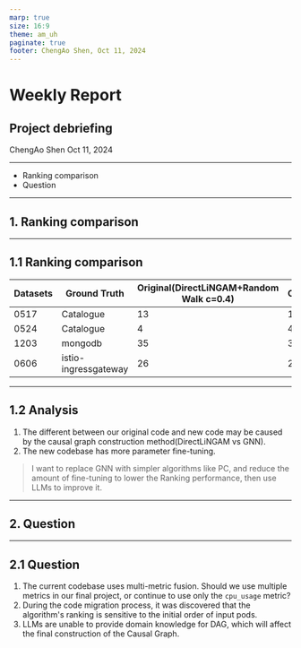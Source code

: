 ```yaml
---
marp: true
size: 16:9
theme: am_uh
paginate: true
footer: ChengAo Shen, Oct 11, 2024
---
```


<!-- _class: cover_e -->
<!-- _header: ![UH_logo](https://raw.githubusercontent.com/ChengAoShen/Image-Hosting/main/images/UH_logo.png) -->
<!-- _footer: ![UH_brand](https://raw.githubusercontent.com/ChengAoShen/Image-Hosting/main/images/UH_brand.png) -->
<!-- _paginate: "" -->

# Weekly Report

## Project debriefing

ChengAo Shen
Oct 11, 2024

---

<!-- _class: toc_b -->
<!-- _header: <br>CONTENTS<br>![UH_logo](https://raw.githubusercontent.com/ChengAoShen/Image-Hosting/main/images/UH_logo.png)-->
<!-- _footer: "" -->
<!-- _paginate: "" -->

- Ranking comparison
- Question

---

<!-- _class: trans -->
<!-- _footer: "" -->
<!-- _paginate: "" -->
## 1. Ranking comparison

---
## 1.1 Ranking comparison

<!-- _class: navbar-->
<!-- _header: \ ***Report*** **Ranking comparison**  *Question* -->
| Datasets | Ground Truth         | Original(DirectLiNGAM+Random Walk c=0.4) | Original+LLMs | Original+LLMs+Log | New Codebase |
| -------- | -------------------- | ---------------------------------------- | ------------- | :---------------: | :-----------: |
| 0517     | Catalogue            | 13                                       | 12            |        12         |       1       |
| 0524     | Catalogue            | 4                                        | 4             |         4         |       1       |
| 1203     | mongodb              | 35                                       | 32            |        31         |       1       |
| 0606     | istio-ingressgateway | 26                                       | 25            |        26         |       1       |

---
<!-- _class: navbar-->
<!-- _header: \ ***Report*** **Ranking comparison**  *Question* -->
## 1.2 Analysis

1. The different between our original code and new code may be caused by the causal graph construction method(DirectLiNGAM vs GNN).
2. The new codebase has more parameter fine-tuning.

> I want to replace GNN with simpler algorithms like PC, and reduce the amount of fine-tuning to lower the Ranking performance, then use LLMs to improve it.

---

<!-- _class: trans -->
<!-- _footer: "" -->
<!-- _paginate: "" -->
## 2. Question

---

<!-- _class: navbar-->
<!-- _header: \ ***Report*** *Ranking comparison* **Question** -->
## 2.1 Question

1. The current codebase uses multi-metric fusion. Should we use multiple metrics in our final project, or continue to use only the `cpu_usage` metric?
2. During the code migration process, it was discovered that the algorithm's ranking is sensitive to the initial order of input pods.
3. LLMs are unable to provide domain knowledge for DAG, which will affect the final construction of the Causal Graph.
